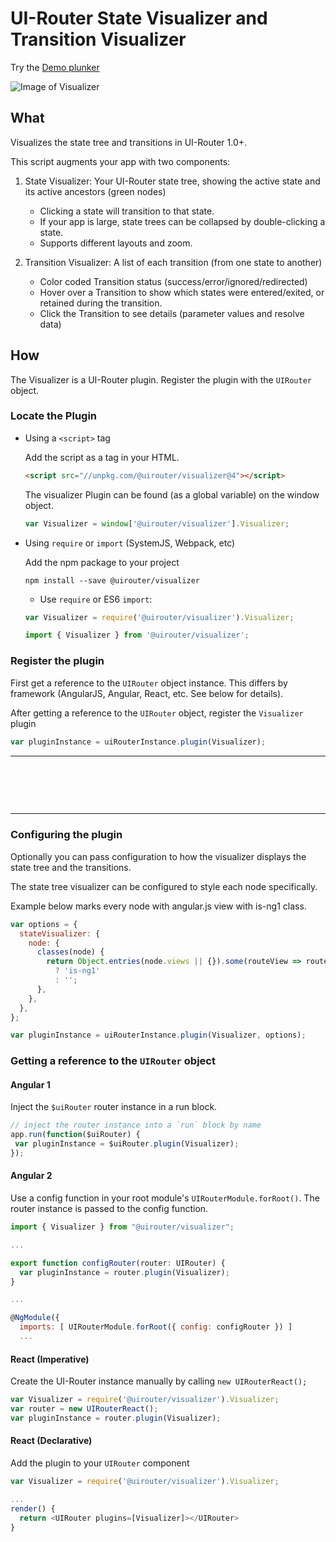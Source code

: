 # UI-Router State Visualizer and Transition Visualizer

Try the [Demo plunker](http://plnkr.co/edit/MZ7ypavytxD1Ty1UHozo?p=info)

![Image of Visualizer](https://pbs.twimg.com/media/Cn7epJ_UMAAHWqu.jpg)

## What

Visualizes the state tree and transitions in UI-Router 1.0+.

This script augments your app with two components:

1) State Visualizer: Your UI-Router state tree, showing the active state and its active ancestors (green nodes)
   - Clicking a state will transition to that state.
   - If your app is large, state trees can be collapsed by double-clicking a state.
   - Supports different layouts and zoom. 

2) Transition Visualizer: A list of each transition (from one state to another)

   - Color coded Transition status (success/error/ignored/redirected)
   - Hover over a Transition to show which states were entered/exited, or retained during the transition.
   - Click the Transition to see details (parameter values and resolve data)

## How

The Visualizer is a UI-Router plugin.
Register the plugin with the `UIRouter` object.

### Locate the Plugin

-  Using a `<script>` tag

    Add the script as a tag in your HTML.

    ```html
    <script src="//unpkg.com/@uirouter/visualizer@4"></script>
    ```
    
    The visualizer Plugin can be found (as a global variable) on the window object.
    
    ```js
    var Visualizer = window['@uirouter/visualizer'].Visualizer;
    ```
    
-  Using `require` or `import` (SystemJS, Webpack, etc)

    Add the npm package to your project
    
    ```
    npm install --save @uirouter/visualizer
    ```
    
    - Use `require` or ES6 `import`:
    
    ```js
    var Visualizer = require('@uirouter/visualizer').Visualizer;
    ```
    
    ```js
    import { Visualizer } from '@uirouter/visualizer';
    ```

### Register the plugin

First get a reference to the `UIRouter` object instance.
This differs by framework (AngularJS, Angular, React, etc. See below for details).

After getting a reference to the `UIRouter` object, register the `Visualizer` plugin

```js
var pluginInstance = uiRouterInstance.plugin(Visualizer);
```

---

# &nbsp;

---

### Configuring the plugin

Optionally you can pass configuration to how the visualizer displays the state tree and the transitions.

The state tree visualizer can be configured to style each node specifically.

Example below marks every node with angular.js view with is-ng1 class.

```js
var options = {
  stateVisualizer: {
    node: {
      classes(node) {
        return Object.entries(node.views || {}).some(routeView => routeView[1] && routeView[1].$type === 'ng1')
          ? 'is-ng1'
          : '';
      },
    },
  },
};

var pluginInstance = uiRouterInstance.plugin(Visualizer, options);
```

### Getting a reference to the `UIRouter` object

#### Angular 1

Inject the `$uiRouter` router instance in a run block.

```js
// inject the router instance into a `run` block by name
app.run(function($uiRouter) {
 var pluginInstance = $uiRouter.plugin(Visualizer);
});
```

#### Angular 2

Use a config function in your root module's `UIRouterModule.forRoot()`.
The router instance is passed to the config function.

```js
import { Visualizer } from "@uirouter/visualizer";

...

export function configRouter(router: UIRouter) {  
  var pluginInstance = router.plugin(Visualizer);
}

...

@NgModule({
  imports: [ UIRouterModule.forRoot({ config: configRouter }) ]
  ...
```

#### React (Imperative)

    
Create the UI-Router instance manually by calling `new UIRouterReact();`

```js
var Visualizer = require('@uirouter/visualizer').Visualizer;
var router = new UIRouterReact();
var pluginInstance = router.plugin(Visualizer);
```

#### React (Declarative)
    
Add the plugin to your `UIRouter` component

```js
var Visualizer = require('@uirouter/visualizer').Visualizer;

...
render() {
  return <UIRouter plugins=[Visualizer]></UIRouter>
}
```
